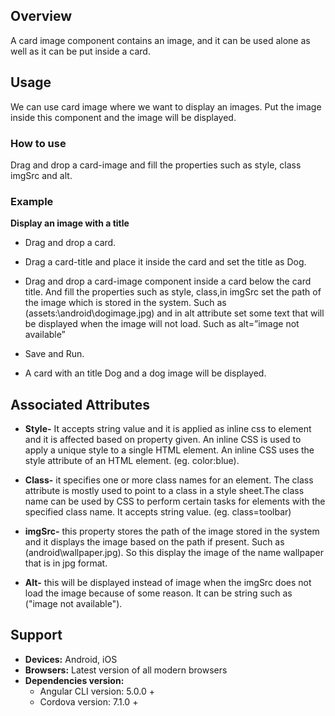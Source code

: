 

## Overview
A card image component contains an image, and it can be used alone as well as it can be put inside a card.

## Usage
We can use card image where we want to display an images. Put the image inside this component and the image will be displayed.

### How to use

Drag and drop a card-image and fill the properties such as style, class imgSrc and alt.

### Example

**Display an image with a title**

- Drag and drop a card.

- Drag a card-title and place it inside the card and set the title as Dog.

- Drag and drop a card-image component inside a  card below the card title. And fill the properties such as style, class,in imgSrc set the path of the image which is stored in the system. Such as (assets:\android\dogimage.jpg) and in alt attribute set some text that will be displayed when the image will not load. Such as alt=”image not available” 

- Save and Run.

- A card with an title Dog and a dog image will be displayed.

## Associated Attributes
- **Style-** It accepts string value and it is applied as inline css to element and it is affected based on property given. An inline CSS is used to apply a unique style to a single HTML element. An inline CSS uses the style attribute of an HTML element.
(eg. color:blue).

- **Class-** it specifies one or more class names for an element. The class attribute is mostly used to point to a class in a style sheet.The class name can be used by CSS to perform certain tasks for elements with the specified class name. It accepts string value. (eg. class=toolbar)

- **imgSrc-** this property stores the path of the image stored in the system and it displays the image based on the path if present. Such as (android\wallpaper.jpg). So this display the image of the name wallpaper that is in jpg format.

- **Alt-** this will be displayed instead of image when the imgSrc does not load the image because of some reason. It can be string such as  ("image not available"). 



## Support
- **Devices:** Android, iOS
- **Browsers:**  Latest version of all modern browsers
- **Dependencies version:** 
    - Angular CLI version: 5.0.0 + 
    - Cordova version: 7.1.0 + 








